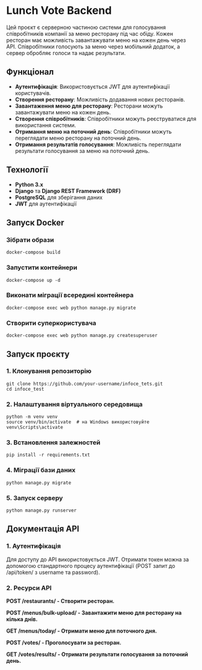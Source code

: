 # Lunch Vote Backend

Цей проєкт є серверною частиною системи для голосування співробітників компанії за меню ресторану під час обіду. Кожен ресторан має можливість завантажувати меню на кожен день через API. Співробітники голосують за меню через мобільний додаток, а сервер обробляє голоси та надає результати.

## Функціонал

- **Аутентифікація**: Використовується JWT для аутентифікації користувачів.
- **Створення ресторану**: Можливість додавання нових ресторанів.
- **Завантаження меню для ресторану**: Ресторани можуть завантажувати меню на кожен день.
- **Створення співробітників**: Співробітники можуть реєструватися для використання системи.
- **Отримання меню на поточний день**: Співробітники можуть переглядати меню ресторану на поточний день.
- **Отримання результатів голосування**: Можливість переглядати результати голосування за меню на поточний день.

## Технології

- **Python 3.x**
- **Django** та **Django REST Framework (DRF)**
- **PostgreSQL** для зберігання даних
- **JWT** для аутентифікації

## Запуск Docker

### Зібрати образи
```
docker-compose build
```
### Запустити контейнери
```
docker-compose up -d
```
### Виконати міграції всередині контейнера
```
docker-compose exec web python manage.py migrate
```

### Створити суперкористувача
```
docker-compose exec web python manage.py createsuperuser
```

## Запуск проєкту

### 1. Клонування репозиторію

```
git clone https://github.com/your-username/infoce_tets.git
cd infoce_test
```

### 2. Налаштування віртуального середовища

```
python -m venv venv
source venv/bin/activate  # на Windows використовуйте venv\Scripts\activate
```

### 3. Встановлення залежностей

```
pip install -r requirements.txt
```


### 4. Міграції бази даних
```
python manage.py migrate
```

### 5. Запуск серверу
```
python manage.py runserver
```

## Документація API

### 1. Аутентифікація
Для доступу до API використовується JWT. Отримати токен можна за допомогою стандартного процесу аутентифікації (POST запит до /api/token/ з username та password).

### 2. Ресурси API

**POST /restaurants/ - Створити ресторан.**

**POST /menus/bulk-upload/ - Завантажити меню для ресторану на кілька днів.**

**GET /menus/today/ - Отримати меню для поточного дня.**

**POST /votes/ - Проголосувати за ресторан.**

**GET /votes/results/ - Отримати результати голосування за поточний день.**

